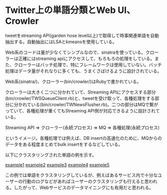 # Twitter上の単語分類とWeb UI、Crowler

tweetをstreaming API(garden hose level以上)で取得して時事関連単語を自動抽出する。自動抽出にはLSAとkmeansを使用している。

Web系のコードは量が少なくてシンプルなので、sinatraを使っている。クローラーは正確にはstreaming apiにアクセスして、もろもろの処理をしている。また、クローラーはバッチ処理で、特にフレームワークは使用していない。バッチ処理はデータ量がそれなりに多くても、うまくさばけるように設計されている。

Web系(sinatra/)、クローラー(bin/crowler/)はRubyで書かれている。

クローラーは大きく二つに分かれていて、Streaming APIにアクセスする部分(bin/crowler/TWSQueueClient.rb)と、tweetを受け取って、各種処理をする部分に分かれている(bin/crowler/TWNewsFlusher.rb)。二つの部分はMQで繋がっていて、各種処理が重くてもStreaming API側が対応できるように設計されている。

Streaming API => クローラー(永続プロセス) => MQ => 各種処理(永続プロセス)

というイメージ。各種処理では例えば、DB insertの高速化のために、MQからのデータをある程度まとめてbulk insertをするなどしている。

以下にクラスタリングされた単語の例を示す。

[example1](https://github.com/pcaffeine/algorithm/blob/master/twitter-analysis/example/191072099.png)
[example2](https://github.com/pcaffeine/algorithm/blob/master/twitter-analysis/example/191635883.png)
[example3](https://github.com/pcaffeine/algorithm/blob/master/twitter-analysis/example/191683773.png)
[example4](https://github.com/pcaffeine/algorithm/blob/master/twitter-analysis/example/192037905.png)
[example5](https://github.com/pcaffeine/algorithm/blob/master/twitter-analysis/example/192041281.png)

この例では単語をクラスタリングしているが、例えばあるサービス内で十分なユーザーの行動のログなどがあればユーザーのクラスタリングも行えると思われる。したがって、Webサービスのデータマイニングにも有用だと思われる。
